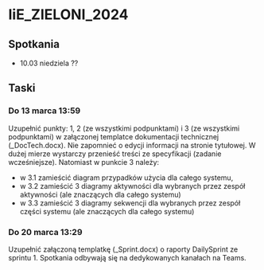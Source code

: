 # IiE_ZIELONI_2024

## Spotkania

- 10.03 niedziela ??

## Taski 
### Do 13 marca 13:59
Uzupełnić punkty: 1, 2 (ze wszystkimi podpunktami) i 3 (ze wszystkimi podpunktami) w załączonej templatce dokumentacji technicznej (_DocTech.docx). Nie zapomnieć o edycji informacji na stronie tytułowej.
W dużej mierze wystarczy przenieść treści ze specyfikacji (zadanie wcześniejsze). 
Natomiast w punkcie 3 należy:
- w 3.1 zamieścić diagram przypadków użycia dla całego systemu,
- w 3.2 zamieścić 3 diagramy aktywności dla wybranych przez zespół aktywności (ale znaczących dla całego systemu)
- w 3.3 zamieścić 3 diagramy sekwencji dla wybranych przez zespół części systemu (ale znaczących dla całego systemu)

### Do 20 marca 13:29
Uzupełnić załączoną templatkę (_Sprint.docx) o raporty DailySprint ze sprintu 1.
Spotkania odbywają się na dedykowanych kanałach na Teams.
